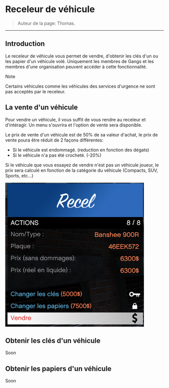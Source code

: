 # Receleur de véhicule

> Auteur de la page: Thomas.

---

## Introduction

Le receleur de véhicule vous permet de vendre, d'obtenir les clés d'un ou les papier d'un véhicule volé. Uniquement les membres de Gangs et les membres d'une organisation peuvent accéder à cette fonctionnalité.


> [!NOTE]
> Certains véhicules comme les véhicules des services d'urgence ne sont pas acceptés par le receleur.


## La vente d'un véhicule

Pour vendre un véhicule, il vous suffit de vous rendre au receleur et d'intéragir. Un menu s'ouvrira et l'option de vente sera disponible.

Le prix de vente d'un véhicule est de 50% de sa valeur d'achat, le prix de vente poura être réduit de 2 façons différentes:
- Si le véhicule est endommagé. (reduction en fonction des dégats)
- Si le véhicule n'a pas été crocheté. (-20%)

Si le véhicule que vous essayez de vendre n'est pas un véhicule joueur, le prix sera calculé en fonction de la catégorie du véhicule (Compacts, SUV, Sports, etc...)


![Vente](../../../_media/life/guides/dark/vehicleresale/vehicleresale_1.png)


## Obtenir les clés d'un véhicule
<!--
Dans le menu du receleur, un bouton "Changer les clés" est disponible. Le prix de cette action est calculé en fonction de la catégorie du véhicule (Compacts, SUV, Sports, etc...)

![Vente](../../../_media/life/guides/dark/vehicleresale/vehicleresale_2.png) -->

Soon

## Obtenir les papiers d'un véhicule

Soon

